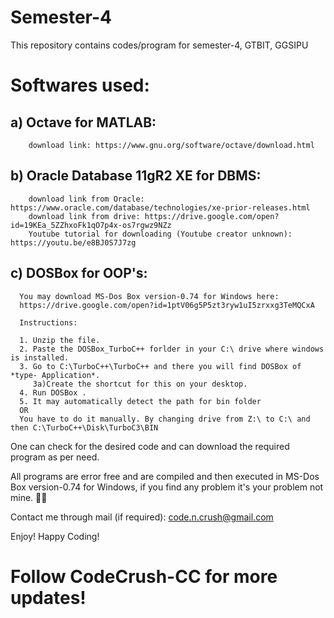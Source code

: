 # Semester-4

This repository contains codes/program for semester-4, GTBIT, GGSIPU 

# Softwares used:

   ## a) Octave for MATLAB:
        download link: https://www.gnu.org/software/octave/download.html
        
  ## b) Oracle Database 11gR2 XE for DBMS:
        download link from Oracle: https://www.oracle.com/database/technologies/xe-prior-releases.html
        download link from drive: https://drive.google.com/open?id=19KEa_5ZZhxoFk1qO7p4x-os7rgwz9NZz
        Youtube tutorial for downloading (Youtube creator unknown): https://youtu.be/e8BJ0S7J7zg
     
 ## c) DOSBox for OOP's:
      You may download MS-Dos Box version-0.74 for Windows here:
      https://drive.google.com/open?id=1ptV06g5P5zt3ryw1uI5zrxxg3TeMQCxA

      Instructions: 

      1. Unzip the file.
      2. Paste the DOSBox_TurboC++ forlder in your C:\ drive where windows is installed.
      3. Go to C:\TurboC++\TurboC++ and there you will find DOSBox of *type- Application*. 
         3a)Create the shortcut for this on your desktop.
      4. Run DOSBox .
      5. It may automatically detect the path for bin folder
      OR 
      You have to do it manually. By changing drive from Z:\ to C:\ and then C:\TurboC++\Disk\TurboC3\BIN

One can check for the desired code and can download the required program as per need.

All programs are error free and are compiled and then executed in MS-Dos Box version-0.74 for Windows, if you find any problem it's your problem not mine. 🤷‍♀️ 

Contact me through mail (if required): code.n.crush@gmail.com

Enjoy! Happy Coding!

# Follow CodeCrush-CC for more updates! 

